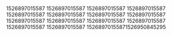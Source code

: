 1526897015587
1526897015587
1526897015587
1526897015587
1526897015587
1526897015587
1526897015587
1526897015587
1526897015587
1526897015587
1526897015587
1526897015587
1526897015587
1526897015587
15268970155871526950845295